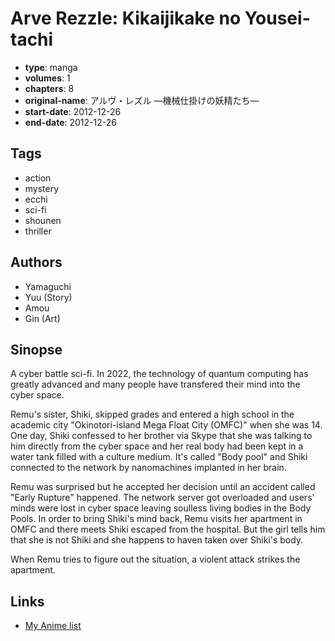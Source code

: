 # Arve Rezzle: Kikaijikake no Yousei-tachi

-   **type**: manga
-   **volumes**: 1
-   **chapters**: 8
-   **original-name**: アルヴ・レズル ―機械仕掛けの妖精たち―
-   **start-date**: 2012-12-26
-   **end-date**: 2012-12-26

## Tags

-   action
-   mystery
-   ecchi
-   sci-fi
-   shounen
-   thriller

## Authors

-   Yamaguchi
-   Yuu (Story)
-   Amou
-   Gin (Art)

## Sinopse

A cyber battle sci-fi. In 2022, the technology of quantum computing has greatly advanced and many people have transfered their mind into the cyber space.

Remu's sister, Shiki, skipped grades and entered a high school in the academic city "Okinotori-island Mega Float City (OMFC)" when she was 14. One day, Shiki confessed to her brother via Skype that she was talking to him directly from the cyber space and her real body had been kept in a water tank filled with a culture medium. It's called "Body pool" and Shiki connected to the network by nanomachines implanted in her brain.

Remu was surprised but he accepted her decision until an accident called "Early Rupture" happened. The network server got overloaded and users' minds were lost in cyber space leaving soulless living bodies in the Body Pools. In order to bring Shiki's mind back, Remu visits her apartment in OMFC and there meets Shiki escaped from the hospital. But the girl tells him that she is not Shiki and she happens to haven taken over Shiki's body.

When Remu tries to figure out the situation, a violent attack strikes the apartment.

## Links

-   [My Anime list](https://myanimelist.net/manga/82285/Arve_Rezzle__Kikaijikake_no_Yousei-tachi)
